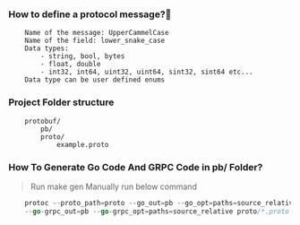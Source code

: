 ### How to define a protocol message?🚀
```
    Name of the message: UpperCammelCase
    Name of the field: lower_snake_case
    Data types:
        - string, bool, bytes
        - float, double
        - int32, int64, uint32, uint64, sint32, sint64 etc...
    Data type can be user defined enums
```

### Project Folder structure
```
    protobuf/
        pb/
        proto/
            example.proto
```

### How To Generate Go Code And GRPC Code in pb/ Folder?

>Run make gen
Manually run below command
```go
    protoc --proto_path=proto --go_out=pb --go_opt=paths=source_relative \
    --go-grpc_out=pb --go-grpc_opt=paths=source_relative proto/*.proto
```